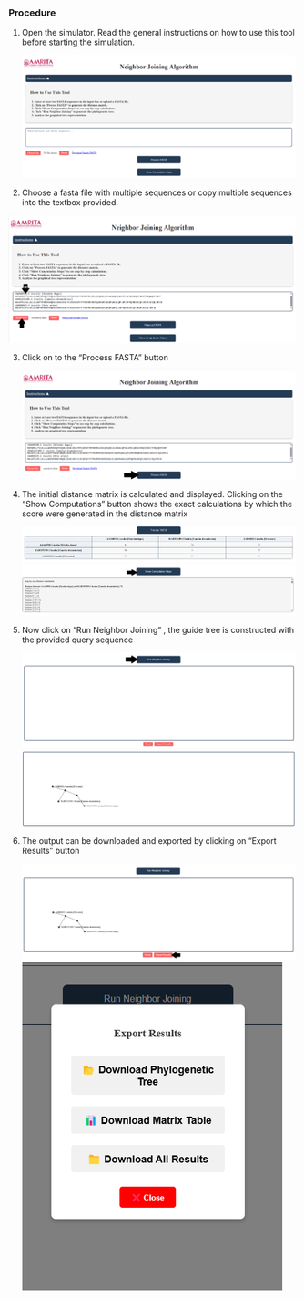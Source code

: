 ### Procedure

1. Open the simulator. Read the general instructions on how to use this tool before starting the simulation.
   
   <img src="images/p1.png" title="" />
   
2. Choose a fasta file with multiple sequences or copy multiple sequences into the textbox provided.
   
  <img src="images/p2.png" title="" />
  
3. Click on to the “Process FASTA” button
   
   <img src="images/p3.png" title="" />

4. The initial distance matrix is calculated and displayed. Clicking on the “Show Computations” button shows the exact calculations by which the score were generated in the distance matrix
   
   <img src="images/p4.png" title="" />
   
   <img src="images/p5.png" title="" />
   
5. Now click on “Run Neighbor Joining” , the guide tree  is constructed with the provided query sequence
   
   <img src="images/p6.png" title="" />
   
   <img src="images/p7.png" title="" />
   
6. The output can be downloaded and exported by clicking on “Export Results” button
   
   <img src="images/p8.png" title="" />
   
   <img src="images/p9.png" title="" />
